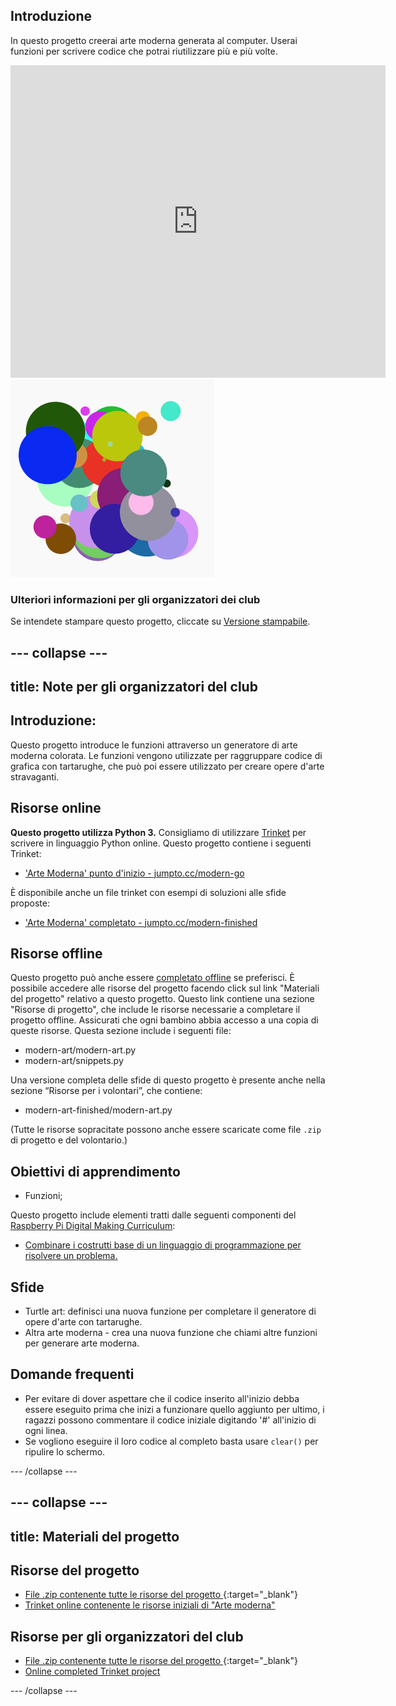 ## Introduzione

In questo progetto creerai arte moderna generata al computer. Userai funzioni per scrivere codice che potrai riutilizzare più e più volte.

<div class="trinket">
  <iframe src="https://trinket.io/embed/python/47bbc2fc2b?outputOnly=true&start=result" width="600" height="500" frameborder="0" marginwidth="0" marginheight="0" allowfullscreen>
  </iframe>
  <img src="images/modern-finished.png">
</div>

### Ulteriori informazioni per gli organizzatori dei club

Se intendete stampare questo progetto, cliccate su [Versione stampabile](https://projects.raspberrypi.org/en/projects/modern-art/print).

## \--- collapse \---

## title: Note per gli organizzatori del club

## Introduzione:

Questo progetto introduce le funzioni attraverso un generatore di arte moderna colorata. Le funzioni vengono utilizzate per raggruppare codice di grafica con tartarughe, che può poi essere utilizzato per creare opere d'arte stravaganti.

## Risorse online

**Questo progetto utilizza Python 3.** Consigliamo di utilizzare [Trinket](https://trinket.io/) per scrivere in linguaggio Python online. Questo progetto contiene i seguenti Trinket:

* ['Arte Moderna' punto d'inizio - jumpto.cc/modern-go](http://jumpto.cc/modern-go)

È disponibile anche un file trinket con esempi di soluzioni alle sfide proposte:

* ['Arte Moderna' completato - jumpto.cc/modern-finished](https://rpf.io/modern-finished)

## Risorse offline

Questo progetto può anche essere [completato offline](https://www.codeclubprojects.org/en-GB/resources/python-working-offline/) se preferisci. È possibile accedere alle risorse del progetto facendo click sul link "Materiali del progetto" relativo a questo progetto. Questo link contiene una sezione "Risorse di progetto", che include le risorse necessarie a completare il progetto offline. Assicurati che ogni bambino abbia accesso a una copia di queste risorse. Questa sezione include i seguenti file:

* modern-art/modern-art.py
* modern-art/snippets.py

Una versione completa delle sfide di questo progetto è presente anche nella sezione “Risorse per i volontari”, che contiene:

* modern-art-finished/modern-art.py

(Tutte le risorse sopracitate possono anche essere scaricate come file `.zip ` di progetto e del volontario.)

## Obiettivi di apprendimento

* Funzioni;

Questo progetto include elementi tratti dalle seguenti componenti del [Raspberry Pi Digital Making Curriculum](http://rpf.io/curriculum):

* [Combinare i costrutti base di un linguaggio di programmazione per risolvere un problema.](https://www.raspberrypi.org/curriculum/programming/builder)

## Sfide

* Turtle art: definisci una nuova funzione per completare il generatore di opere d'arte con tartarughe.
* Altra arte moderna - crea una nuova funzione che chiami altre funzioni per generare arte moderna.

## Domande frequenti

* Per evitare di dover aspettare che il codice inserito all'inizio debba essere eseguito prima che inizi a funzionare quello aggiunto per ultimo, i ragazzi possono commentare il codice iniziale digitando '#' all'inizio di ogni linea.
* Se vogliono eseguire il loro codice al completo basta usare `clear()` per ripulire lo schermo. 

\--- /collapse \---

## \--- collapse \---

## title: Materiali del progetto

## Risorse del progetto

* [File .zip contenente tutte le risorse del progetto ](http://rpf.io/p/en/modern-art-go){:target="_blank"}
* [Trinket online contenente le risorse iniziali di "Arte moderna"](http://jumpto.cc/modern-go)

## Risorse per gli organizzatori del club

* [File .zip contenente tutte le risorse del progetto ](http://rpf.io/p/en/modern-art-get){:target="_blank"}
* [Online completed Trinket project](https://trinket.io/python/47bbc2fc2b)

\--- /collapse \---